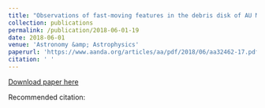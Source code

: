 ```yaml
---
title: "Observations of fast-moving features in the debris disk of AU Mic on a three-year timescale: Confirmation and new discoveries"
collection: publications
permalink: /publication/2018-06-01-19
date: 2018-06-01
venue: 'Astronomy &amp; Astrophysics'
paperurl: 'https://www.aanda.org/articles/aa/pdf/2018/06/aa32462-17.pdf'
citation: ' '
---
```


<a href='https://www.aanda.org/articles/aa/pdf/2018/06/aa32462-17.pdf'>Download paper here</a>

Recommended citation:  
